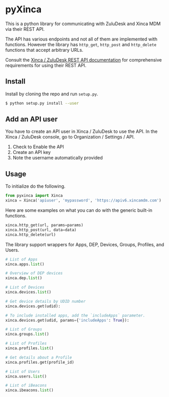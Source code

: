# pyXinca

This is a python library for communicating with ZuluDesk and Xinca MDM via their
REST API.

The API has various endpoints and not all of them are implemented with functions.
However the library has `http_get`, `http_post` and `http_delete` functions that
accept arbitrary URLs.

Consult the [Xinca / ZuluDesk REST API documentation](https://apiv6.xincamdm.com/docs/#api-_)
 for comprehensive requirements for using their REST API.

## Install

Install by cloning the repo and run `setup.py`.

```bash
$ python setup.py install --user
```

## Add an API user

You have to create an API user in Xinca / ZuluDesk to use the API. In the Xinca / ZuluDesk
console, go to Organization / Settings / API.

1. Check to Enable the API
2. Create an API key
3. Note the username automatically provided

## Usage

To initialize do the following.

```python
from pyxinca import Xinca
xinca = Xinca('apiuser', 'mypassword', 'https://apiv6.xincamdm.com')
```

Here are some examples on what you can do with the generic built-in functions.

```python
xinca.http_get(url, params=params)
xinca.http_post(url, data=data)
xinca.http_delete(url)

```

The library support wrappers for Apps, DEP, Devices, Groups, Profiles, and Users.

```python
# List of Apps
xinca.apps.list()

# Overview of DEP devices
xinca.dep.list()

# List of Devices
xinca.devices.list()

# Get device details by UDID number
xinca.devices.get(udid):

# To include installed apps, add the `includeApps` parameter.
xinca.devices.get(udid, params={'includeApps': True}):

# List of Groups
xinca.groups.list()

# List of Profiles
xinca.profiles.list()

# Get details about a Profile
xinca.profiles.get(profile_id)

# List of Users
xinca.users.list()

# List of iBeacons
xinca.ibeacons.list()
```
